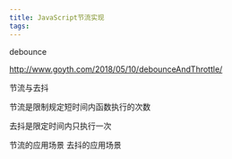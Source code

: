 ```yaml
---
title: JavaScript节流实现
tags:
---
```



debounce


http://www.goyth.com/2018/05/10/debounceAndThrottle/



节流与去抖



节流是限制规定短时间内函数执行的次数

去抖是限定时间内只执行一次



节流的应用场景
去抖的应用场景
